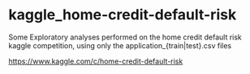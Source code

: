 # kaggle_home-credit-default-risk
Some Exploratory analyses performed on the home credit default risk kaggle competition, using only the application_{train|test}.csv files

https://www.kaggle.com/c/home-credit-default-risk


